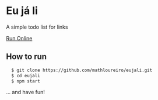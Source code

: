 # Eu já li

A simple todo list for links

[Run Online](http://eujali.surge.sh/)

## How to run

```sh
  $ git clone https://github.com/mathloureiro/eujali.git
  $ cd eujali
  $ npm start
```

... and have fun!
